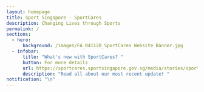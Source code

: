 ```yaml
---
layout: homepage
title: Sport Singapore - SportCares
description: Changing Lives through Sports
permalink: /
sections:
  - hero:
      background: /images/FA_041120_SportCares Website Banner.jpg
  - infobar:
      title: "What's new with SportCares? "
      button: For more details
      url: https://sportcares.sportsingapore.gov.sg/media/stories/sportcaresatsg7s
      description: "Read all about our most recent update! "
notification: "\n"
---
```

